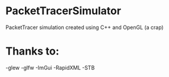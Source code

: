 # PacketTracerSimulator
PacketTracer simulation created using C++ and OpenGL (a crap)
# Thanks to:
-glew
-glfw
-ImGui
-RapidXML
-STB

